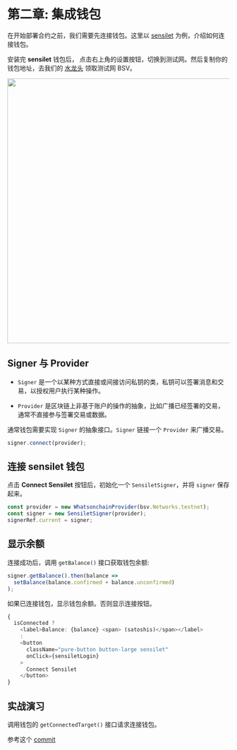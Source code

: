 # 第二章: 集成钱包

在开始部署合约之前，我们需要先连接钱包。这里以 [sensilet](https://sensilet.com) 为例，介绍如何连接钱包。

安装完 **sensilet** 钱包后， 点击右上角的设置按钮，切换到测试网。然后复制你的钱包地址，去我们的 [水龙头](https://scrypt.io/#faucet) 领取测试网 BSV。

<img src="https://github.com/sCrypt-Inc/image-hosting/blob/master/learn-scrypt-courses/testcoin.gif?raw=true" width="600">

## Signer 与 Provider

- `Signer` 是一个以某种方式直接或间接访问私钥的类，私钥可以签署消息和交易，以授权用户执行某种操作。

- `Provider` 是区块链上非基于账户的操作的抽象，比如广播已经签署的交易，通常不直接参与签署交易或数据。


通常钱包需要实现 `Signer` 的抽象接口。`Signer` 链接一个 `Provider` 来广播交易。

```ts
signer.connect(provider);
```


## 连接 **sensilet** 钱包

点击 **Connect Sensilet** 按钮后，初始化一个 `SensiletSigner`，并将 `signer` 保存起来。

```ts
const provider = new WhatsonchainProvider(bsv.Networks.testnet);
const signer = new SensiletSigner(provider);
signerRef.current = signer;
```

## 显示余额

连接成功后，调用 `getBalance()` 接口获取钱包余额:

```ts
signer.getBalance().then(balance => 
  setBalance(balance.confirmed + balance.unconfirmed)
);
```

如果已连接钱包，显示钱包余额。否则显示连接按钮。

```ts
{
  isConnected ?
    <label>Balance: {balance} <span> (satoshis)</span></label>
    :
    <button
      className="pure-button button-large sensilet"
      onClick={sensiletLogin}
    >
      Connect Sensilet
    </button>
}
```

## 实战演习

调用钱包的 `getConnectedTarget()` 接口请求连接钱包。

参考这个 [commit](https://github.com/sCrypt-Inc/tic-tac-toe/commit/d3503a097c1a6ac1b28183372cd90f31868098a6)
